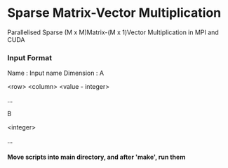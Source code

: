 # Sparse Matrix-Vector Multiplication

Parallelised Sparse (M x M)Matrix-(M x 1)Vector Multiplication in MPI and CUDA


### Input Format
Name : Input name
Dimension : <matrix dimension>
A
  
\<row\> \<column\> \<value - integer\>
  
...
  
B

\<integer\>

...


#### Move scripts into main directory, and after 'make', run them
